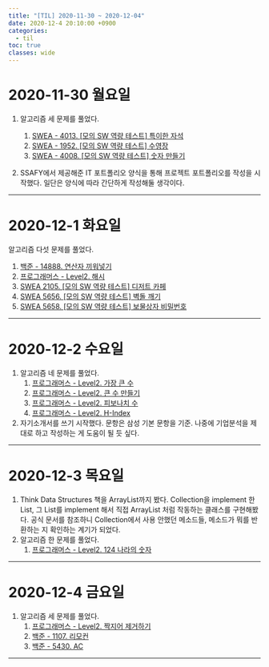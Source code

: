 ```yaml
---
title: "[TIL] 2020-11-30 ~ 2020-12-04"
date: 2020-12-4 20:10:00 +0900
categories:
  - til
toc: true
classes: wide
---
```


# 2020-11-30 월요일

1. 알고리즘 세 문제를 풀었다.

   1. [SWEA - 4013. [모의 SW 역량 테스트] 특이한 자석](http://ddb8036631.github.io/swea/SWEA_4013_특이한자석)
   2. [SWEA - 1952. [모의 SW 역량 테스트] 수영장](http://ddb8036631.github.io/swea/SWEA_1952_수영장)
   3. [SWEA - 4008. [모의 SW 역량 테스트] 숫자 만들기](http://ddb8036631.github.io/swea/SWEA_4008_숫자만들기)

2. SSAFY에서 제공해준 IT 포트폴리오 양식을 통해 프로젝트 포트폴리오를 작성을 시작했다. 일단은 양식에 따라 간단하게 작성해둘 생각이다.

---

# 2020-12-1 화요일

알고리즘 다섯 문제를 풀었다.

1. [백준 - 14888. 연산자 끼워넣기](http://ddb8036631.github.io/boj/14888_연산자끼워넣기)
2. [프로그래머스 - Level2. 해시](http://ddb8036631.github.io/programmers/프로그래머스_해시)
3. [SWEA 2105. [모의 SW 역량 테스트] 디저트 카페](http://ddb8036631.github.io/swea/SWEA_2105_디저트카페)
4. [SWEA 5656. [모의 SW 역량 테스트] 벽돌 깨기](http://ddb8036631.github.io/swea/SWEA_5656_벽돌깨기)
5. [SWEA 5658. [모의 SW 역량 테스트] 보물상자 비밀번호](http://ddb8036631.github.io/swea/SWEA_5658_보물상자비밀번호)

---

# 2020-12-2 수요일

1. 알고리즘 네 문제를 풀었다.
   1. [프로그래머스 - Level2. 가장 큰 수](http://ddb8036631.github.io/programmers/프로그래머스_가장큰수)
   2. [프로그래머스 - Level2. 큰 수 만들기](http://ddb8036631.github.io/programmers/프로그래머스_큰수만들기)
   3. [프로그래머스 - Level2. 피보나치 수](http://ddb8036631.github.io/programmers/프로그래머스_피보나치수)
   4. [프로그래머스 - Level2. H-Index](http://ddb8036631.github.io/programmers/H-Index)
2. 자기소개서를 쓰기 시작했다. 문항은 삼성 기본 문항을 기준. 나중에 기업분석을 제대로 하고 작성하는 게 도움이 될 듯 싶다.

---

# 2020-12-3 목요일

1. Think Data Structures 책을 ArrayList까지 봤다. Collection을 implement 한 List, 그 List를 implement 해서 직접 ArrayList 처럼 작동하는 클래스를 구현해봤다. 공식 문서를 참조하니 Collection에서 사용 안했던 메소드들, 메소드가 뭐를 반환하는 지 확인하는 계기가 되었다.
2. 알고리즘 한 문제를 풀었다.
   1. [프로그래머스 - Level2. 124 나라의 숫자](http://ddb8036631.github.io/programmers/프로그래머스_124-나라의-숫자)

---

# 2020-12-4 금요일

1. 알고리즘 세 문제를 풀었다.
   1. [프로그래머스 - Level2. 짝지어 제거하기](http://ddb8036631.github.io/programmers/프로그래머스_짝지어-제거하기)
   2. [백준 - 1107. 리모컨](http://ddb8036631.github.io/boj/1107_리모컨)
   3. [백준 - 5430. AC](http://ddb8036631.github.io/boj/5430_AC)

---